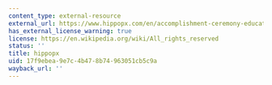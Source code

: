 ```yaml
---
content_type: external-resource
external_url: https://www.hippopx.com/en/accomplishment-ceremony-education-graduation-group-hats-people-310085
has_external_license_warning: true
license: https://en.wikipedia.org/wiki/All_rights_reserved
status: ''
title: hippopx
uid: 17f9ebea-9e7c-4b47-8b74-963051cb5c9a
wayback_url: ''
---
```

